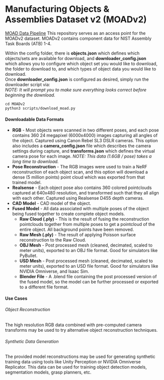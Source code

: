 # Manufacturing Objects & Assemblies Dataset v2 (MOADv2)   
[MOAD Data Pipeline](media/moadv2_pipeline.png)
This repository serves as an access point for the MOADv2 dataset. MOADv2 contains component data for NIST Assembly Task Boards (ATB) 1-4.  
   
Within the config folder, there is **objects.json** which defines which objects/sets are available for download, and **downloader_config.json** which allows you to configure which object set you would like to download, the folder to download to, and which types of object data you would like to download.  
Once **downloader_config.json** is configured as desired, simply run the downloader script via:   
*NOTE: It will prompt you to make sure everything looks correct before beginning the download.*  
```
cd MOADv2    
python3 scripts/download_moad.py   
```   
   
#### Downloadable Data Formats 
* **RGB** - Most objects were scanned in two different poses, and each pose contains 360 24 megapixel (6000x4000) images capturing all angles of the object. Captured using Canon Rebel SL3 DSLR cameras. This option also includes a **camera_config.json** file which describes the camera settings during capture, and **transforms.json** which defines the virtual camera pose for each image. *NOTE: This data (1.6GB / pose) takes a long time to download.*  
* **Pose Reconstruction** - The RGB images were used to train a NeRF reconstruction of each object scan, and this option will download a dense (5 million points) point cloud which was exported from that trained model.  
* **Realsense** - Each object pose also contains 360 colored pointclouds captured at 640x480 resolution, and transformed such that they all align with each other. Captured using Realsense D455 depth cameras.  
* **CAD Model** - CAD model of the object.  
* **Fused Model** - All data associated with multiple poses of the object being fused together to create complete object models.  
    * **Raw Cloud (.ply)** - This is the result of fusing the reconstruction pointclouds together from multiple poses to get a pointcloud of the entire object. All background points have been removed.  
    * **Raw Mesh (.ply)** - The result of applying Poisson surface reconstruction to the Raw Cloud.  
    * **OBJ Mesh** - Post processed mesh (cleaned, decimated, scaled to meter units), exported to an OBJ file format. Good for simulators like PyBullet.  
    * **USD Mesh** - Post processed mesh (cleaned, decimated, scaled to meter units), exported to an USD file format. Good for simulators like NVIDIA Omniverse, and Isaac Sim.  
    * **Blender File** - A .blend file containing the post processed version of the fused model, so the model can be further processed or exported to a different file format.  


#### Use Cases   
###### Object Reconstruction   
The high resolution RGB data combined with pre-computed camera transforms may be used to try alternative object reconstruction techniques.     

###### Synthetic Data Generation  
The provided model reconstructions may be used for generating synthetic training data using tools like Unity Perception or NVIDIA Omniverse Replicator. This data can be used for training object detection models, segmentation models, grasp planners, etc.    
  